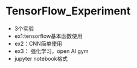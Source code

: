 # TensorFlow_Experiment
- 3个实验
- ex1:tensorflow基本函数使用
- ex2：CNN简单使用
- ex3： 强化学习，open AI gym
- jupyter notebook格式
